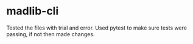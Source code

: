 # madlib-cli

Tested the files with trial and error. Used pytest to make sure tests were passing, if not then made changes.
